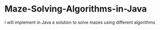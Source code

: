 # Maze-Solving-Algorithms-in-Java
I will implement in Java a solution to solve mazes using different algorithms
